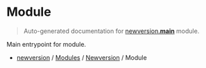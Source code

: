 # Module

> Auto-generated documentation for [newversion.__main__](https://github.com/vemel/newversion/blob/master/newversion/__main__.py) module.

Main entrypoint for module.

- [newversion](../README.md#newversion---your-version-manager) / [Modules](../MODULES.md#newversion-modules) / [Newversion](index.md#newversion) / Module
